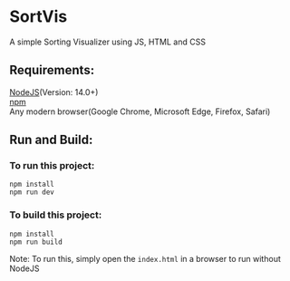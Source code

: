 # SortVis
A simple Sorting Visualizer using JS, HTML and CSS

## Requirements:
[NodeJS](https://nodejs.org/en/)(Version: 14.0+)<br>
[npm](https://www.npmjs.com/)<br>
Any modern browser(Google Chrome, Microsoft Edge, Firefox, Safari)<br>

## Run and Build:

### To run this project:
```
npm install
npm run dev
```

### To build this project:
```
npm install
npm run build
```

Note: To run this, simply open the `index.html` in a browser to run without NodeJS
